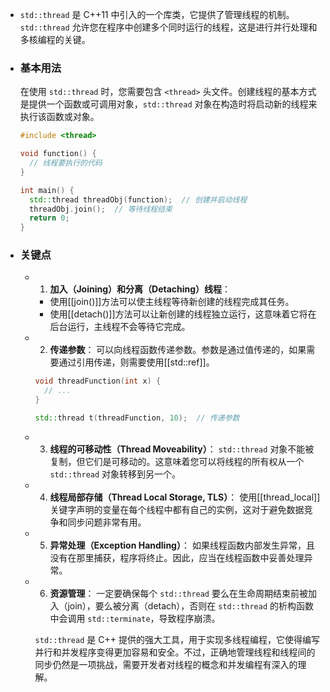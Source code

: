 - `std::thread` 是 C++11 中引入的一个库类，它提供了管理线程的机制。`std::thread` 允许您在程序中创建多个同时运行的线程，这是进行并行处理和多核编程的关键。
- ### 基本用法
  
  在使用 `std::thread` 时，您需要包含 `<thread>` 头文件。创建线程的基本方式是提供一个函数或可调用对象，`std::thread` 对象在构造时将启动新的线程来执行该函数或对象。
  
  ```cpp
  #include <thread>
  
  void function() {
    // 线程要执行的代码
  }
  
  int main() {
    std::thread threadObj(function);  // 创建并启动线程
    threadObj.join();  // 等待线程结束
    return 0;
  }
  ```
- ### 关键点
	- 1. **加入（Joining）和分离（Detaching）线程**：
		- 使用[[join()]]方法可以使主线程等待新创建的线程完成其任务。
		- 使用[[detach()]]方法可以让新创建的线程独立运行，这意味着它将在后台运行，主线程不会等待它完成。
	- 2. **传递参数**：
	  可以向线程函数传递参数。参数是通过值传递的，如果需要通过引用传递，则需要使用[[std::ref]]。
	  
	  ```cpp
	  void threadFunction(int x) {
	    // ...
	  }
	  
	  std::thread t(threadFunction, 10);  // 传递参数
	  ```
	- 3. **线程的可移动性（Thread Moveability）**：
	  `std::thread` 对象不能被复制，但它们是可移动的。这意味着您可以将线程的所有权从一个 `std::thread` 对象转移到另一个。
	- 4. **线程局部存储（Thread Local Storage, TLS）**：
	  使用[[thread_local]]关键字声明的变量在每个线程中都有自己的实例，这对于避免数据竞争和同步问题非常有用。
	- 5. **异常处理（Exception Handling）**：
	  如果线程函数内部发生异常，且没有在那里捕获，程序将终止。因此，应当在线程函数中妥善处理异常。
	- 6. **资源管理**：
	  一定要确保每个 `std::thread` 要么在生命周期结束前被加入（join），要么被分离（detach），否则在 `std::thread` 的析构函数中会调用 `std::terminate`，导致程序崩溃。
	  
	  `std::thread` 是 C++ 提供的强大工具，用于实现多线程编程，它使得编写并行和并发程序变得更加容易和安全。不过，正确地管理线程和线程间的同步仍然是一项挑战，需要开发者对线程的概念和并发编程有深入的理解。